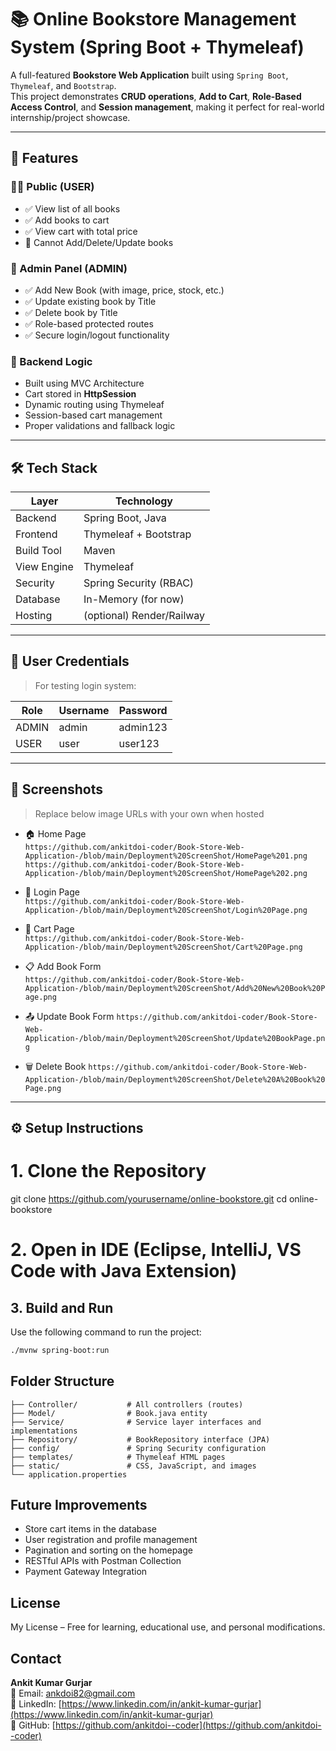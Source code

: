 # 📚 Online Bookstore Management System (Spring Boot + Thymeleaf)

A full-featured **Bookstore Web Application** built using `Spring Boot`, `Thymeleaf`, and `Bootstrap`.  
This project demonstrates **CRUD operations**, **Add to Cart**, **Role-Based Access Control**, and **Session management**, making it perfect for real-world internship/project showcase.

---

## 🚀 Features

### 🧑‍💻 Public (USER)
- ✅ View list of all books
- ✅ Add books to cart
- ✅ View cart with total price
- 🔐 Cannot Add/Delete/Update books

### 🔐 Admin Panel (ADMIN)
- ✅ Add New Book (with image, price, stock, etc.)
- ✅ Update existing book by Title
- ✅ Delete book by Title
- ✅ Role-based protected routes
- ✅ Secure login/logout functionality

### 🧠 Backend Logic
- Built using MVC Architecture
- Cart stored in **HttpSession**
- Dynamic routing using Thymeleaf
- Session-based cart management
- Proper validations and fallback logic

---

## 🛠️ Tech Stack

| Layer        | Technology               |
|-------------|--------------------------|
| Backend     | Spring Boot, Java        |
| Frontend    | Thymeleaf + Bootstrap    |
| Build Tool  | Maven                    |
| View Engine | Thymeleaf                |
| Security    | Spring Security (RBAC)   |
| Database    | In-Memory (for now)      |
| Hosting     | (optional) Render/Railway |

---

## 👤 User Credentials

> For testing login system:

| Role   | Username | Password   |
|--------|----------|------------|
| ADMIN  | admin    | admin123   |
| USER   | user     | user123    |

---

## 📸 Screenshots

> Replace below image URLs with your own when hosted

- 🏠 Home Page  
  `https://github.com/ankitdoi-coder/Book-Store-Web-Application-/blob/main/Deployment%20ScreenShot/HomePage%201.png`
  `https://github.com/ankitdoi-coder/Book-Store-Web-Application-/blob/main/Deployment%20ScreenShot/HomePage%202.png`

- 🔐 Login Page  
  `https://github.com/ankitdoi-coder/Book-Store-Web-Application-/blob/main/Deployment%20ScreenShot/Login%20Page.png`

- 🛒 Cart Page  
  `https://github.com/ankitdoi-coder/Book-Store-Web-Application-/blob/main/Deployment%20ScreenShot/Cart%20Page.png`

- 📋 Add Book Form  
  `https://github.com/ankitdoi-coder/Book-Store-Web-Application-/blob/main/Deployment%20ScreenShot/Add%20New%20Book%20Page.png`
  
- 📤 Update Book Form
   `https://github.com/ankitdoi-coder/Book-Store-Web-Application-/blob/main/Deployment%20ScreenShot/Update%20BookPage.png`

- 🗑️ Delete Book
    `https://github.com/ankitdoi-coder/Book-Store-Web-Application-/blob/main/Deployment%20ScreenShot/Delete%20A%20Book%20Page.png`
---

## ⚙️ Setup Instructions


# 1. Clone the Repository
git clone https://github.com/yourusername/online-bookstore.git
cd online-bookstore

# 2. Open in IDE (Eclipse, IntelliJ, VS Code with Java Extension)


## 3. Build and Run

Use the following command to run the project:

```bash
./mvnw spring-boot:run
```

## Folder Structure

```
├── Controller/           # All controllers (routes)
├── Model/                # Book.java entity
├── Service/              # Service layer interfaces and implementations
├── Repository/           # BookRepository interface (JPA)
├── config/               # Spring Security configuration
├── templates/            # Thymeleaf HTML pages
├── static/               # CSS, JavaScript, and images
└── application.properties
```

## Future Improvements

- Store cart items in the database  
- User registration and profile management  
- Pagination and sorting on the homepage  
- RESTful APIs with Postman Collection  
- Payment Gateway Integration

## License

My License – Free for learning, educational use, and personal modifications.

## Contact

**Ankit Kumar Gurjar**  
📧 Email: ankdoi82@gmail.com  
🔗 LinkedIn: [https://www.linkedin.com/in/ankit-kumar-gurjar](https://www.linkedin.com/in/ankit-kumar-gurjar)  
📂 GitHub: [https://github.com/ankitdoi--coder](https://github.com/ankitdoi--coder)
